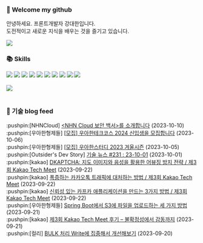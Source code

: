 ### 👋 Welcome my github

안녕하세요. 프론트개발자 강대한입니다.
<br>
도전적이고 새로운 지식을 배우는 것을 즐기고 있습니다.

<!--
![header](https://capsule-render.vercel.app/api?type=Waving&color=auto&height=300&section=header&text=Welcome&fontAlignY=40&desc=KangDaeHan%20github%20&descSize=20&descAlignY=55&animation=fadeIn&fontSize=90)

**KangDaeHan/KangDaeHan** is a ✨ _special_ ✨ repository because its `README.md` (this file) appears on your GitHub profile.

Here are some ideas to get you started:

- 🔭 I’m currently working on ...
- 🌱 I’m currently learning ...
- 👯 I’m looking to collaborate on ...
- 🤔 I’m looking for help with ...
- 💬 Ask me about ...
- 📫 How to reach me: ...
- 😄 Pronouns: ...
- ⚡ Fun fact: ...
-->

<a href="https://twinfamily.github.io" target="_blank"><img src="https://img.shields.io/badge/Blog-121D33?style=flat-square&logo=blogger&logoColor=ffffff"/></a>

### :books: Skills
<a href="#" target="_blank"><img src="https://img.shields.io/badge/React-61DAFB?style=flat-square&logo=react&logoColor=ffffff"/></a>
<a href="#" target="_blank"><img src="https://img.shields.io/badge/Html5-E34F26?style=flat-square&logo=html5&logoColor=ffffff"/></a>
<a href="#" target="_blank"><img src="https://img.shields.io/badge/Javascript-F7DF1E?style=flat-square&logo=javascript&logoColor=ffffff"/></a>
<a href="#" target="_blank"><img src="https://img.shields.io/badge/Cssmodules-000000?style=flat-square&logo=cssmodules&logoColor=ffffff"/></a>
<a href="#" target="_blank"><img src="https://img.shields.io/badge/Node.js-339933?style=flat-square&logo=nodedotjs&logoColor=ffffff"/></a>
<a href="#" target="_blank"><img src="https://img.shields.io/badge/Typescript-3178C6?style=flat-square&logo=typescript&logoColor=ffffff"/></a>
<a href="#" target="_blank"><img src="https://img.shields.io/badge/Git-F05032?style=flat-square&logo=git&logoColor=ffffff"/></a>
<a href="#" target="_blank"><img src="https://img.shields.io/badge/Gitlab-FC6D26?style=flat-square&logo=gitlab&logoColor=ffffff"/></a>
<a href="#" target="_blank"><img src="https://img.shields.io/badge/Webpack-8DD6F9?style=flat-square&logo=webpack&logoColor=ffffff"/></a>
<a href="#" target="_blank"><img src="https://img.shields.io/badge/Vite-646CFF?style=flat-square&logo=vite&logoColor=ffffff"/></a>
<br><br>
<img src="https://github-readme-stats.vercel.app/api/top-langs/?username=KangDaeHan&layout=compact">
<br><br>
### :round_pushpin: 기술 blog feed
<!-- BLOG-POST-LIST:START --><div>:pushpin:[NHNCloud] <a target="_blank" href="https://meetup.nhncloud.com/posts/372">&lt;NHN Cloud 보안 백서&gt;를 소개합니다</a> (2023-10-10)</div><div>:pushpin:[우아한형제들] <a target="_blank" href="https://techblog.woowahan.com/14072/">[모집] 우아한테크코스 2024 신입생을 모집합니다</a> (2023-10-06)</div><div>:pushpin:[우아한형제들] <a target="_blank" href="https://techblog.woowahan.com/14224/">[모집] 우아한스터디 2023 겨울시즌</a> (2023-10-05)</div><div>:pushpin:[Outsider's Dev Story] <a target="_blank" href="https://blog.outsider.ne.kr/1687">기술 뉴스 #231 : 23-10-01</a> (2023-10-01)</div><div>:pushpin:[kakao] <a target="_blank" href="https://tech.kakao.com/2023/09/22/techmeet-dkaptcha/">DKAPTCHA: 지도 이미지와 음성을 활용한 어뷰징 방지 전략 / 제3회 Kakao Tech Meet</a> (2023-09-22)</div><div>:pushpin:[kakao] <a target="_blank" href="https://tech.kakao.com/2023/09/22/techmeet-traffic/">폭증하는 카카오톡 트래픽에 대처하는 방법 / 제3회 Kakao Tech Meet</a> (2023-09-22)</div><div>:pushpin:[kakao] <a target="_blank" href="https://tech.kakao.com/2023/09/22/techmeet-kafka/">신뢰성 있는 카프카 애플리케이션을 만드는 3가지 방법 / 제3회 Kakao Tech Meet</a> (2023-09-22)</div><div>:pushpin:[우아한형제들] <a target="_blank" href="https://techblog.woowahan.com/11392/">Spring Boot에서 S3에 파일을 업로드하는 세 가지 방법</a> (2023-09-21)</div><div>:pushpin:[kakao] <a target="_blank" href="https://tech.kakao.com/2023/09/21/techmeet-review/">제3회 Kakao Tech Meet 후기 – 불확정성에서 감동까지</a> (2023-09-21)</div><div>:pushpin:[컬리] <a target="_blank" href="http://thefarmersfront.github.io/blog/bulk-performance-tuning/">BULK 처리 Write에 집중해서 개선해보기</a> (2023-09-20)</div><!-- BLOG-POST-LIST:END -->

<!-- ![Anurag's GitHub stats](https://github-readme-stats.vercel.app/api?username=KangDaeHan&show_icons=true&theme=radical) -->
<!--
### 📫 Blog
<table><tbody><tr>
<td>
    <a href="https://yeonyeon.tistory.com/312">
        <div>[인프콘 후기] 2023 INFCON </div>
    </a>
    <div>1. 인프콘에 참가하다 🙂 어떻게 참가할 수 있었는가 때는 2023년 7월 18일 12시 48분. 인프콘 추첨 결과 공개까지 12... </div>
    <div>23.08.16</div>
</td>
<td>
    <a href="https://yeonyeon.tistory.com/311">
        <img width="100%" src="/img/8066187260670780795.png"/><br/>
        <div>[Git] 머지 커밋 revert 하기 </div>
    </a>
    <div>🤔 git revert란? git revert란 일부 기존의 커밋들을 되돌리는 작업이다. git reset과는 다른 것이, git reset은 기... </div>
    <div>23.08.13</div>
</td>
<td>
    <a href="https://yeonyeon.tistory.com/310">
        <img width="100%" src="/img/9188834980247484156.png"/><br/>
        <div>[Spring Batch] 개념부터 코드까지 </div>
    </a>
    <div>목차 1. Spring Batch란? 2. Spring Batch 구조 3. 기본적인 세팅 4. Job, Step 5. ItemReader, ItemProcessor,  ItemW... </div>
    <div>23.07.21</div>
</td>
</tr>
</tbody></table>
-->
